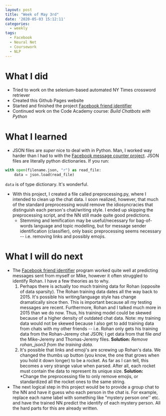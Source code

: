 ```yaml
---
layout: post
title: "Week of May 3rd"
date: '2020-05-03 15:12:11'
categories:
  - weekly
tags:
  - Facebook
  - Neural Net
  - Coursework
  - NLP
---
```


# What I did
* Tried to work on the selenium-based automated NY Times crossword retriever
* Created this Github Pages website
* Started and finished the project [Facebook friend identifier](https://github.com/jthaller/fb_friend_identifier)
* Continued work on the Code Academy course: *Build Chatbots with Python*

# What I learned
* JSON files are *super* nice to deal with in Python. Man, I worked way harder than I had to with the [Facebook message counter project](https://github.com/jthaller/fb_message_counter). JSON files are literally python dictionaries. If you run:

```python
with open(filename.json, "r") as read_file:
    data = json.load(read_file)
```
`data` is of type dictionary. It's wonderful.
* With this project, I created a file called preprocessing.py, where I intended to clean up the chat data. I soon realized, however, that much of the standard preprocessing would remove the idiosyncracies that distinguish each person's chat/writing style. I ended up skipping the preprocessing script, and the NN still made quite good predictions.
  * Stemming and lemification may be useful/necessary for bag-of-words language and topic modelling, but for message sender identification (classifier), only basic preprocessing seems necessary -- i.e. removing links and possibly emojis.  

# What I will do next
* The [Facebook friend identifier](https://github.com/jthaller/fb_friend_identifier) program worked quite well at predicting messages sent from myself or Mike, however it often struggled to identify Rohan. I have a few theories as to why.
  1. Perhaps there is actually too much training data for Rohan (opposite of data sparsity). The Rohan training data dates all the way back to 2015. It's possible his writing/language style has change dramatically since then. This is important because all my testing messages are recent. Furthermore, Rohan and I talked much more in 2015 than we do now. Thus, his training model could be skewed because of a higher density of outdated chat data. Note: my training data would not be skewed because I also get to add training data from chats with my other friends -- i.e. Rohan only gets his training data from the Rohan-Jeremy chat JSON; I get data from that file *and* the Mike-Jeremy and Thomas-Jeremy files. **Solution:** *Remove rohan_json3 from the training data*.
  2. It's possible that links and emoji's are screwing up Rohan's data. We changed the thumbs up button (you know, the one that grows when you hold it down longer) to be a rocket. As far as I can tell, this becomes a very strange value when parsed. After all, each rocket must contain the data to represent its unique size. **Solution:** *Change the preprocessing file to only remove emojis, or standardized all the rocket ones to the same string.
* The next logical step in this project would be to provide a group chat to the NN and have it guess who each person in the chat is. For example, replace each name label with something like "mystery person one'' etc. and have the trained NN predict the identify of each mystery person. All the hard parts for this are already written.
